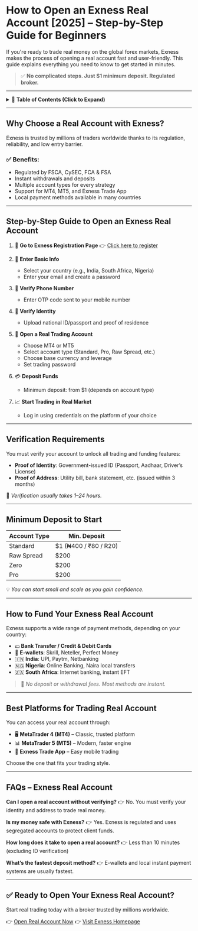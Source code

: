 # How to Open an Exness Real Account \[2025] – Step-by-Step Guide for Beginners

If you're ready to trade real money on the global forex markets, Exness makes the process of opening a real account fast and user-friendly. This guide explains everything you need to know to get started in minutes.

> ✅ **No complicated steps. Just \$1 minimum deposit. Regulated broker.**

---

<details>
<summary>📌 <strong>Table of Contents (Click to Expand)</strong></summary>

* [Why Choose a Real Account with Exness?](#why-choose-a-real-account-with-exness)
* [Step-by-Step Guide to Open an Exness Real Account](#step-by-step-guide-to-open-an-exness-real-account)
* [Verification Requirements](#verification-requirements)
* [Minimum Deposit to Start](#minimum-deposit-to-start)
* [How to Fund Your Exness Real Account](#how-to-fund-your-exness-real-account)
* [Best Platforms for Trading Real Account](#best-platforms-for-trading-real-account)
* [FAQs – Exness Real Account](#faqs--exness-real-account)

</details>

---

## Why Choose a Real Account with Exness?

Exness is trusted by millions of traders worldwide thanks to its regulation, reliability, and low entry barrier.

### ✅ Benefits:

* Regulated by FSCA, CySEC, FCA & FSA
* Instant withdrawals and deposits
* Multiple account types for every strategy
* Support for MT4, MT5, and Exness Trade App
* Local payment methods available in many countries

---

## Step-by-Step Guide to Open an Exness Real Account

1. 🔗 **Go to Exness Registration Page**
   👉 [Click here to register](https://one.exnesstrack.org/boarding/sign-up/a/english23)

2. 📨 **Enter Basic Info**

   * Select your country (e.g., India, South Africa, Nigeria)
   * Enter your email and create a password

3. 📱 **Verify Phone Number**

   * Enter OTP code sent to your mobile number

4. 🧾 **Verify Identity**

   * Upload national ID/passport and proof of residence

5. 💼 **Open a Real Trading Account**

   * Choose MT4 or MT5
   * Select account type (Standard, Pro, Raw Spread, etc.)
   * Choose base currency and leverage
   * Set trading password

6. 💳 **Deposit Funds**

   * Minimum deposit: from \$1 (depends on account type)

7. 📈 **Start Trading in Real Market**

   * Log in using credentials on the platform of your choice

---

## Verification Requirements

You must verify your account to unlock all trading and funding features:

* **Proof of Identity**: Government-issued ID (Passport, Aadhaar, Driver’s License)
* **Proof of Address**: Utility bill, bank statement, etc. (issued within 3 months)

📌 *Verification usually takes 1–24 hours.*

---

## Minimum Deposit to Start

| **Account Type** | **Min. Deposit**       |
| ---------------- | ---------------------- |
| Standard         | \$1 (₦400 / ₹80 / R20) |
| Raw Spread       | \$200                  |
| Zero             | \$200                  |
| Pro              | \$200                  |

💡 *You can start small and scale as you gain confidence.*

---

## How to Fund Your Exness Real Account

Exness supports a wide range of payment methods, depending on your country:

* 💵 **Bank Transfer / Credit & Debit Cards**
* 💱 **E-wallets**: Skrill, Neteller, Perfect Money
* 🇮🇳 **India**: UPI, Paytm, Netbanking
* 🇳🇬 **Nigeria**: Online Banking, Naira local transfers
* 🇿🇦 **South Africa**: Internet banking, instant EFT

> 💸 *No deposit or withdrawal fees. Most methods are instant.*

---

## Best Platforms for Trading Real Account

You can access your real account through:

* 🖥️ **MetaTrader 4 (MT4)** – Classic, trusted platform
* 📊 **MetaTrader 5 (MT5)** – Modern, faster engine
* 📱 **Exness Trade App** – Easy mobile trading

Choose the one that fits your trading style.

---

## FAQs – Exness Real Account

**Can I open a real account without verifying?**
👉 No. You must verify your identity and address to trade real money.

**Is my money safe with Exness?**
👉 Yes. Exness is regulated and uses segregated accounts to protect client funds.

**How long does it take to open a real account?**
👉 Less than 10 minutes (excluding ID verification)

**What’s the fastest deposit method?**
👉 E-wallets and local instant payment systems are usually fastest.

---

## ✅ Ready to Open Your Exness Real Account?

Start real trading today with a broker trusted by millions worldwide.

👉 [Open Real Account Now](https://one.exnesstrack.org/boarding/sign-up/a/english23)
👉 [Visit Exness Homepage](https://one.exnesstrack.org/a/english23)
